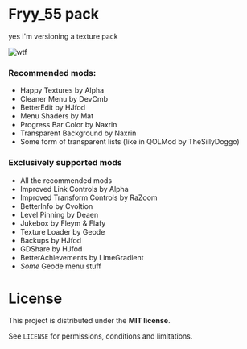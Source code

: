 # Fryy_55 pack

yes i'm versioning a texture pack

![wtf](https://github.com/user-attachments/assets/063c178c-a733-4720-a394-c6b4d53074fc)

### Recommended mods:
- Happy Textures by Alpha
- Cleaner Menu by DevCmb
- BetterEdit by HJfod
- Menu Shaders by Mat
- Progress Bar Color by Naxrin
- Transparent Background by Naxrin
- Some form of transparent lists (like in QOLMod by TheSillyDoggo)

### Exclusively supported mods
- All the recommended mods
- Improved Link Controls by Alpha
- Improved Transform Controls by RaZoom
- BetterInfo by Cvoltion
- Level Pinning by Deaen
- Jukebox by Fleym & Flafy
- Texture Loader by Geode
- Backups by HJfod
- GDShare by HJfod
- BetterAchievements by LimeGradient
- _Some_ Geode menu stuff

# License

This project is distributed under the **MIT license**.

See `LICENSE` for permissions, conditions and limitations.
